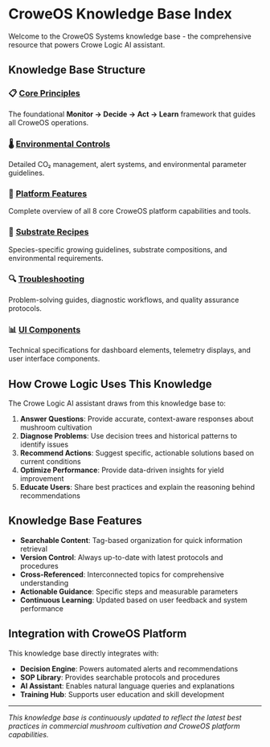 # CroweOS Knowledge Base Index

Welcome to the CroweOS Systems knowledge base - the comprehensive resource that powers Crowe Logic AI assistant.

## Knowledge Base Structure

### 📋 [Core Principles](./core-principles.md)
The foundational **Monitor → Decide → Act → Learn** framework that guides all CroweOS operations.

### 🌡️ [Environmental Controls](./environmental-controls.md)
Detailed CO₂ management, alert systems, and environmental parameter guidelines.

### 🔧 [Platform Features](./platform-features.md)
Complete overview of all 8 core CroweOS platform capabilities and tools.

### 🍄 [Substrate Recipes](./substrate-recipes.md)
Species-specific growing guidelines, substrate compositions, and environmental requirements.

### 🔍 [Troubleshooting](./troubleshooting.md)
Problem-solving guides, diagnostic workflows, and quality assurance protocols.

### 📊 [UI Components](./ui-components.md)
Technical specifications for dashboard elements, telemetry displays, and user interface components.

## How Crowe Logic Uses This Knowledge

The Crowe Logic AI assistant draws from this knowledge base to:

1. **Answer Questions**: Provide accurate, context-aware responses about mushroom cultivation
2. **Diagnose Problems**: Use decision trees and historical patterns to identify issues
3. **Recommend Actions**: Suggest specific, actionable solutions based on current conditions
4. **Optimize Performance**: Provide data-driven insights for yield improvement
5. **Educate Users**: Share best practices and explain the reasoning behind recommendations

## Knowledge Base Features

- **Searchable Content**: Tag-based organization for quick information retrieval
- **Version Control**: Always up-to-date with latest protocols and procedures
- **Cross-Referenced**: Interconnected topics for comprehensive understanding
- **Actionable Guidance**: Specific steps and measurable parameters
- **Continuous Learning**: Updated based on user feedback and system performance

## Integration with CroweOS Platform

This knowledge base directly integrates with:
- **Decision Engine**: Powers automated alerts and recommendations
- **SOP Library**: Provides searchable protocols and procedures
- **AI Assistant**: Enables natural language queries and explanations
- **Training Hub**: Supports user education and skill development

---

*This knowledge base is continuously updated to reflect the latest best practices in commercial mushroom cultivation and CroweOS platform capabilities.*
